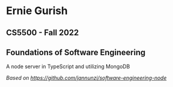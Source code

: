 # Ernie Gurish

## CS5500 - Fall 2022

## Foundations of Software Engineering

A node server in TypeScript and utilizing MongoDB

*Based on https://github.com/jannunzi/software-engineering-node*
